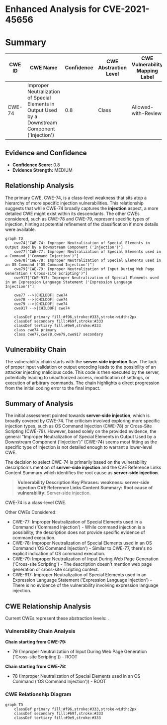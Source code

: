 # Enhanced Analysis for CVE-2021-45656

# Summary
| CWE ID | CWE Name | Confidence | CWE Abstraction Level | CWE Vulnerability Mapping Label | CWE-Vulnerability Mapping Notes |
|---|---|---|---|---|---|
| CWE-74 | Improper Neutralization of Special Elements in Output Used by a Downstream Component ('Injection') | 0.8 | Class | Allowed-with-Review | Primary CWE. While a class, it directly relates to the **server-side injection** mentioned. |

## Evidence and Confidence

*   **Confidence Score:** 0.8
*   **Evidence Strength:** MEDIUM

## Relationship Analysis
The primary CWE, CWE-74, is a class-level weakness that sits atop a hierarchy of more specific injection vulnerabilities. This relationship suggests that while CWE-74 broadly captures the **injection** aspect, a more detailed CWE might exist within its descendants. The other CWEs considered, such as CWE-78 and CWE-79, represent specific types of injection, hinting at potential refinement of the classification if more details were available.

```mermaid
graph TD
    cwe74["CWE-74: Improper Neutralization of Special Elements in Output Used by a Downstream Component ('Injection')"]
    cwe77["CWE-77: Improper Neutralization of Special Elements used in a Command ('Command Injection')"]
    cwe78["CWE-78: Improper Neutralization of Special Elements used in an OS Command ('OS Command Injection')"]
    cwe79["CWE-79: Improper Neutralization of Input During Web Page Generation ('Cross-site Scripting')"]
    cwe917["CWE-917: Improper Neutralization of Special Elements used in an Expression Language Statement ('Expression Language Injection')"]
    
    cwe77 -->|CHILDOF| cwe74
    cwe78 -->|CHILDOF| cwe74
    cwe79 -->|CHILDOF| cwe74
    cwe917 -->|CHILDOF| cwe74
    
    classDef primary fill:#f96,stroke:#333,stroke-width:2px
    classDef secondary fill:#69f,stroke:#333
    classDef tertiary fill:#9e9,stroke:#333
    class cwe74 primary
    class cwe77,cwe78,cwe79,cwe917 secondary
```

## Vulnerability Chain
The vulnerability chain starts with the **server-side injection** flaw. The lack of proper input validation or output encoding leads to the possibility of an attacker injecting malicious code. This code is then executed by the server, potentially leading to unauthorized access, modification of settings, or execution of arbitrary commands. The chain highlights a direct progression from the initial coding error to the final impact.

## Summary of Analysis
The initial assessment pointed towards **server-side injection**, which is broadly covered by CWE-74. The criticism involved exploring more specific injection types, such as OS Command Injection (CWE-78) or Cross-Site Scripting (CWE-79). However, based solely on the provided evidence, the general "Improper Neutralization of Special Elements in Output Used by a Downstream Component ('Injection')" (CWE-74) seems most fitting as the specific type of injection is not detailed enough to warrant a lower-level CWE.

The decision to select CWE-74 is primarily based on the vulnerability description's mention of **server-side injection** and the CVE Reference Links Content Summary which identifies the root cause as **server-side injection**.
> **Vulnerability Description Key Phrases:** **weakness:** **server-side injection**
> **CVE Reference Links Content Summary:** **Root cause of vulnerability:** Server-side injection.

CWE-74 is a class-level CWE.

Other CWEs Considered:
- CWE-77: Improper Neutralization of Special Elements used in a Command ('Command Injection') - While command injection is a possibility, the description does not provide specific evidence of command execution.
- CWE-78: Improper Neutralization of Special Elements used in an OS Command ('OS Command Injection') - Similar to CWE-77, there's no explicit indication of OS command execution.
- CWE-79: Improper Neutralization of Input During Web Page Generation ('Cross-site Scripting') - The description doesn't mention web page generation or cross-site scripting context.
- CWE-917: Improper Neutralization of Special Elements used in an Expression Language Statement ('Expression Language Injection') - There is no evidence of the vulnerability involving expression language injection.


## CWE Relationship Analysis

Current CWEs represent these abstraction levels: .


### Vulnerability Chain Analysis

**Chain starting from CWE-79:**
- 79 (Improper Neutralization of Input During Web Page Generation ('Cross-site Scripting')) - ROOT


**Chain starting from CWE-78:**
- 78 (Improper Neutralization of Special Elements used in an OS Command ('OS Command Injection')) - ROOT



### CWE Relationship Diagram

```mermaid
graph TD
    classDef primary fill:#f96,stroke:#333,stroke-width:2px
    classDef secondary fill:#69f,stroke:#333
    classDef tertiary fill:#9e9,stroke:#333
```